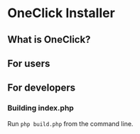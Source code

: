 # OneClick Installer #

## What is OneClick? ##

## For users ##

## For developers ##

### Building index.php ###

Run ``php build.php`` from the command line.